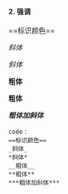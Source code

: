 #### 2. 强调

==标识颜色==


_斜体_


*斜体*


__粗体__


**粗体**


***粗体加斜体***


```
code：
==标识颜色==
_斜体_
*斜体*
__粗体__
**粗体**
***粗体加斜体***
```